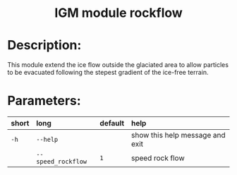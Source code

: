 
### <h1 align="center" id="title">IGM module rockflow </h1>

# Description:

This module extend the ice flow outside the glaciated area to allow particles
to be evacuated following the stepest gradient of the ice-free terrain.
 
# Parameters: 


|short|long|default|help|
| :--- | :--- | :--- | :--- |
|`-h`|`--help`||show this help message and exit|
||`--speed_rockflow`|`1`|speed rock flow|
